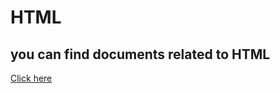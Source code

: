 # HTML
## you can find documents related to HTML
[Click here](https://drive.google.com/file/d/18836ti8dhcsh6KSo4kPPMt8kf9y9LnH2/view?usp=sharing)
